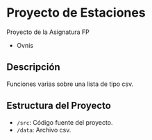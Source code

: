 # Proyecto de Estaciones

Proyecto de la Asignatura FP
- Ovnis

## Descripción

Funciones varias sobre una lista de tipo csv.

## Estructura del Proyecto

- `/src`: Código fuente del proyecto.
- `/data`: Archivo csv.